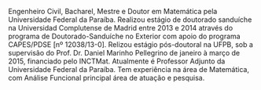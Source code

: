 <!-- Write your biography here. Tell the world about yourself. Link to your favorite [subreddit](http://reddit.com). You can put a picture in, too. The code is already in, just name your picture `prof_pic.jpg` and put it in the `img/` folder.

Put your address / P.O. box / other info right below your picture. You can also disable any of these elements by editing `profile` property of the YAML header of your `_pages/about.md`. Edit `_bibliography/papers.bib` and Jekyll will render your [publications page](/multi-language-al-folio/publications/) automatically.

Link to your social media connections, too. This theme is set up to use [Font Awesome icons](https://fontawesome.com/) and [Academicons](https://jpswalsh.github.io/academicons/), like the ones below. Add your Facebook, Twitter, LinkedIn, Google Scholar, or just disable all of them.

-->

Engenheiro Civil, Bacharel, Mestre e Doutor em Matemática pela Universidade Federal da Paraíba. Realizou estágio de doutorado sanduíche na Universidad Complutense de Madrid entre 2013 e 2014 através do programa de Doutorado-Sanduíche no Exterior com apoio do programa CAPES/PDSE [nº 12038/13-0]. Relizou estágio pós-doutoral na UFPB, sob a supervisão do Prof. Dr. Daniel Marinho Pellegrino de janeiro à março de 2015, financiado pelo INCTMat. Atualmente é Professor Adjunto da Universidade Federal da Paraíba. Tem experiência na área de Matemática, com Análise Funcional principal área de atuação e pesquisa. 
